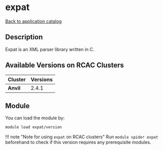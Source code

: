 # expat

[Back to application catalog](../app_catalog.md)

## Description
Expat is an XML parser library written in C.

## Available Versions on RCAC Clusters
|Cluster|Versions|
|---|---|
|**Anvil**|2.4.1|

## Module
You can load the module by:

```bash
module load expat/version
```

!!! note "Note for using `expat` on RCAC clusters"
    Run `module spider expat` beforehand to check if this version requires any prerequisite modules.
